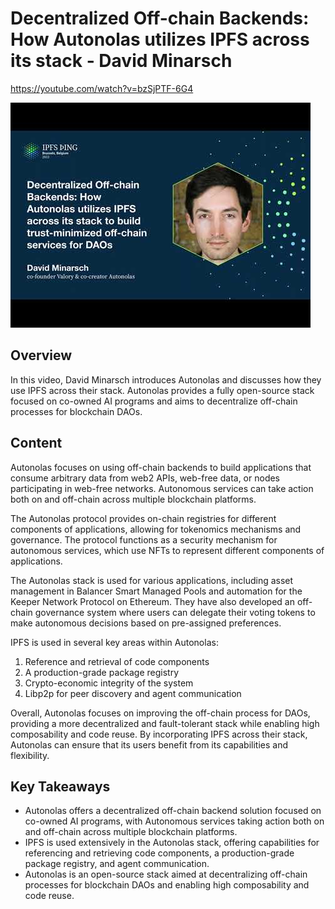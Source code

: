 # Decentralized Off-chain Backends: How Autonolas utilizes IPFS across its stack - David Minarsch

<https://youtube.com/watch?v=bzSjPTF-6G4>

![image for Decentralized Off-chain Backends: How Autonolas utilizes IPFS across its stack - David Minarsch](/thing23/bzSjPTF-6G4.jpg)

## Overview

In this video, David Minarsch introduces Autonolas and discusses how they use IPFS across their stack. Autonolas provides a fully open-source stack focused on co-owned AI programs and aims to decentralize off-chain processes for blockchain DAOs.

## Content

Autonolas focuses on using off-chain backends to build applications that consume arbitrary data from web2 APIs, web-free data, or nodes participating in web-free networks. Autonomous services can take action both on and off-chain across multiple blockchain platforms.

The Autonolas protocol provides on-chain registries for different components of applications, allowing for tokenomics mechanisms and governance. The protocol functions as a security mechanism for autonomous services, which use NFTs to represent different components of applications.

The Autonolas stack is used for various applications, including asset management in Balancer Smart Managed Pools and automation for the Keeper Network Protocol on Ethereum. They have also developed an off-chain governance system where users can delegate their voting tokens to make autonomous decisions based on pre-assigned preferences.

IPFS is used in several key areas within Autonolas:

1. Reference and retrieval of code components
2. A production-grade package registry
3. Crypto-economic integrity of the system
4. Libp2p for peer discovery and agent communication

Overall, Autonolas focuses on improving the off-chain process for DAOs, providing a more decentralized and fault-tolerant stack while enabling high composability and code reuse. By incorporating IPFS across their stack, Autonolas can ensure that its users benefit from its capabilities and flexibility.

## Key Takeaways

- Autonolas offers a decentralized off-chain backend solution focused on co-owned AI programs, with Autonomous services taking action both on and off-chain across multiple blockchain platforms.
- IPFS is used extensively in the Autonolas stack, offering capabilities for referencing and retrieving code components, a production-grade package registry, and agent communication.
- Autonolas is an open-source stack aimed at decentralizing off-chain processes for blockchain DAOs and enabling high composability and code reuse.
